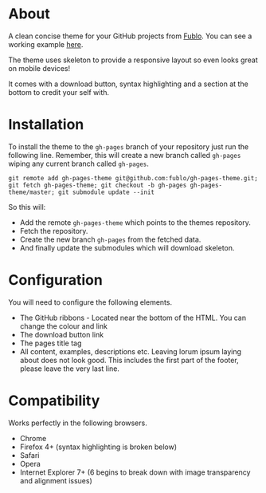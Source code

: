 # About

A clean concise theme for your GitHub projects from [Fublo](http://fublo.net). You can see a working example [here](http://fublo.github.com/gh-pages-theme).

The theme uses skeleton to provide a responsive layout so even looks great on mobile devices!

It comes with a download button, syntax highlighting and a section at the bottom to credit your self with.

# Installation

To install the theme to the `gh-pages` branch of your repository just run the following line. Remember, this will create a new branch called `gh-pages` wiping any current branch called `gh-pages`.

    git remote add gh-pages-theme git@github.com:fublo/gh-pages-theme.git; git fetch gh-pages-theme; git checkout -b gh-pages gh-pages-theme/master; git submodule update --init

So this will:

 * Add the remote `gh-pages-theme` which points to the themes repository.
 * Fetch the repository.
 * Create the new branch `gh-pages` from the fetched data.
 * And finally update the submodules which will download skeleton.

# Configuration

You will need to configure the following elements.

 * The GitHub ribbons - Located near the bottom of the HTML. You can change the colour and link
 * The download button link
 * The pages title tag
 * All content, examples, descriptions etc. Leaving lorum ipsum laying about does not look good. This includes the first part of the footer, please leave the very last line.

# Compatibility

Works perfectly in the following browsers.

 * Chrome
 * Firefox 4+ (syntax highlighting is broken below)
 * Safari
 * Opera
 * Internet Explorer 7+ (6 begins to break down with image transparency and alignment issues)